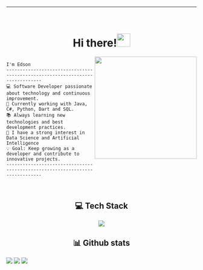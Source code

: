 <hr>
<br>
<h1 align="center"><b>Hi there!</b><img src="https://media.giphy.com/media/hvRJCLFzcasrR4ia7z/giphy.gif" width="35"></h1>
<img align="right" src="https://media.giphy.com/media/QvpqTCiEcwtvx6wwJK/giphy.gif" width="270" height="270" frameBorder="0" class="giphy-embed" allowFullScreen></img>

```

I'm Edson
-----------------------------------------------------------------------------
💻 Software Developer passionate about technology and continuous improvement.
🚀 Currently working with Java, C#, Python, Dart and SQL.
📚 Always learning new technologies and best development practices.
📝 I have a strong interest in Data Science and Artificial Intelligence
💡 Goal: Keep growing as a developer and contribute to innovative projects.
-----------------------------------------------------------------------------
```

<br>

<div align="center">
  <h2>💻 Tech Stack</h2>
  <a href="https://skillicons.dev">
    <img src="https://skillicons.dev/icons?i=c,cs,dart,java,js,py,ts,dotnet,angular,bootstrap,fastapi,flutter,mongodb,mysql,git,github,docker,postman,vscode,linux&perline=16" />
  </a>
</div>

<div>
  <h2 align="center">📊 Github stats</h2> 
  
  [![](https://github-readme-stats.vercel.app/api?username=edson-06&show_icons=true&theme=material-palenight&hide_border=true&locale=en)](https://github.com/edson-06)
  [![](https://github-readme-streak-stats.herokuapp.com/?user=edson-06&theme=material-palenight&hide_border=true)](https://github.com/edson-06)
  ![](https://github-readme-stats.vercel.app/api/top-langs/?username=edson-06&theme=material-palenight&hide_border=true&include_all_commits=false&count_private=true&layout=compact)
</div>

<!-- <div align="center">
  <h2>🔝 Top Contributed Repo</h2>
  <img src="https://github-contributor-stats.vercel.app/api?username=edson-06&limit=5&theme=dark&combine_all_yearly_contributions=true">
</div> -->

<!-- <div align="center">
  <h2>🤝 Connect With Me</h2>
  <a href="https://www.linkedin.com/in/1010nishant/" target="blank">
    <img align="center" src="https://user-images.githubusercontent.com/88904952/234979284-68c11d7f-1acc-4f0c-ac78-044e1037d7b0.png" alt="linkedin" height="50" width="50" />
  </a> 
</div> -->
